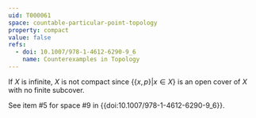 ```yaml
---
uid: T000061
space: countable-particular-point-topology
property: compact
value: false
refs:
  - doi: 10.1007/978-1-4612-6290-9_6
    name: Counterexamples in Topology
---
```

If $X$ is infinite, $X$ is not compact since $\{ \{x,p\} | x \in X\}$ is an open cover of $X$ with no finite subcover.

See item #5 for space #9 in {{doi:10.1007/978-1-4612-6290-9_6}}.
